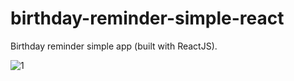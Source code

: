 # birthday-reminder-simple-react
Birthday reminder simple app (built with ReactJS).

![1](https://user-images.githubusercontent.com/42185328/113607018-6969f080-9651-11eb-90a3-0bf52d26b738.png)

